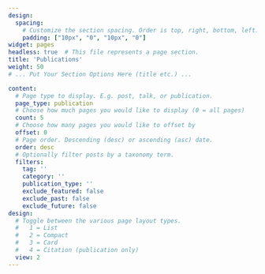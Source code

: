 ```yaml
---
design:
  spacing:
    # Customize the section spacing. Order is top, right, bottom, left.
    padding: ["10px", "0", "10px", "0"]
widget: pages
headless: true  # This file represents a page section.
title: 'Publications'
weight: 50
# ... Put Your Section Options Here (title etc.) ...

content:
  # Page type to display. E.g. post, talk, or publication.
  page_type: publication
  # Choose how much pages you would like to display (0 = all pages)
  count: 5
  # Choose how many pages you would like to offset by
  offset: 0
  # Page order. Descending (desc) or ascending (asc) date.
  order: desc
  # Optionally filter posts by a taxonomy term.
  filters:
    tag: ''
    category: ''
    publication_type: ''
    exclude_featured: false
    exclude_past: false
    exclude_future: false
design:
  # Toggle between the various page layout types.
  #   1 = List
  #   2 = Compact
  #   3 = Card
  #   4 = Citation (publication only)  
  view: 2
---
```

